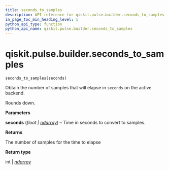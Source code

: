 ```yaml
---
title: seconds_to_samples
description: API reference for qiskit.pulse.builder.seconds_to_samples
in_page_toc_min_heading_level: 1
python_api_type: function
python_api_name: qiskit.pulse.builder.seconds_to_samples
---
```


<span id="qiskit-pulse-builder-seconds-to-samples" />

# qiskit.pulse.builder.seconds\_to\_samples

<span id="qiskit.pulse.builder.seconds_to_samples" />

`seconds_to_samples(seconds)`

Obtain the number of samples that will elapse in `seconds` on the active backend.

Rounds down.

**Parameters**

**seconds** (*float |* [*ndarray*](https://numpy.org/doc/stable/reference/generated/numpy.ndarray.html#numpy.ndarray "(in NumPy v1.25)")) – Time in seconds to convert to samples.

**Returns**

The number of samples for the time to elapse

**Return type**

int | [*ndarray*](https://numpy.org/doc/stable/reference/generated/numpy.ndarray.html#numpy.ndarray "(in NumPy v1.25)")


